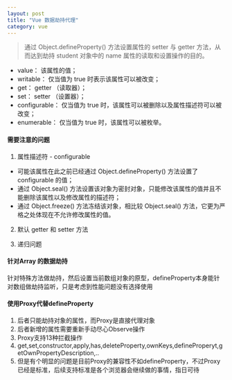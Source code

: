 ```yaml
---
layout: post
title: "Vue 数据劫持代理"
category: vue
---
```


> 通过 Object.defineProperty() 方法设置属性的 setter 与 getter 方法，从而达到劫持 student 对象中的 name 属性的读取和设置操作的目的。

* value： 该属性的值；
* writable： 仅当值为 true 时表示该属性可以被改变；
* get： getter （读取器）；
* set： setter （设置器）；
* configurable： 仅当值为 true 时，该属性可以被删除以及属性描述符可以被改变；
* enumerable： 仅当值为 true 时，该属性可以被枚举。

#### 需要注意的问题

1. 属性描述符 - configurable
* 可能该属性在此之前已经通过 Object.defineProperty() 方法设置了 configurable 的值；
* 通过 Object.seal() 方法设置该对象为密封对象，只能修改该属性的值并且不能删除该属性以及修改属性的描述符；
* 通过 Object.freeze() 方法冻结该对象，相比较 Object.seal() 方法，它更为严格之处体现在不允许修改属性的值。

2. 默认 getter 和 setter 方法

3. 递归问题

#### 针对Array 的数据劫持

针对特殊方法做劫持，然后设置当前数组对象的原型，defineProperty本身能针对数组做劫持监听，只是考虑到性能问题没有选择使用

#### 使用Proxy代替defineProperty
1. 后者只能劫持对象的属性，而Proxy是直接代理对象
2. 后者新增的属性需要重新手动尽心Observe操作
3. Proxy支持13种拦截操作
4. get,set,constructor,apply,has,deleteProperty,ownKeys,defineProperyt,getOwnPropertyDescription,..
5. 但是有个明显的问题是目前Proxy的兼容性不如defineProperty，不过Proxy已经是标准，后续支持标准是各个浏览器会继续做的事情，指日可待
